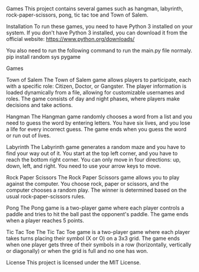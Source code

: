 Games
This project contains several games such as hangman, labyrinth, rock-paper-scissors, pong, tic tac toe and Town of Salem.

Installation
To run these games, you need to have Python 3 installed on your system. If you don't have Python 3 installed, you can download it from the official website: https://www.python.org/downloads/

You also need to run the following command to run the main.py file normaly. 
pip install random sys pygame

Games

Town of Salem
The Town of Salem game allows players to participate, each with a specific role: Citizen, Doctor, or Gangster. The player information is loaded dynamically from a file, allowing for customizable usernames and roles. The game consists of day and night phases, where players make decisions and take actions.

Hangman
The Hangman game randomly chooses a word from a list and you need to guess the word by entering letters. You have six lives, and you lose a life for every incorrect guess. The game ends when you guess the word or run out of lives.

Labyrinth
The Labyrinth game generates a random maze and you have to find your way out of it. You start at the top left corner, and you have to reach the bottom right corner. You can only move in four directions: up, down, left, and right. You need to use your arrow keys to move.

Rock Paper Scissors
The Rock Paper Scissors game allows you to play against the computer. You choose rock, paper or scissors, and the computer chooses a random play. The winner is determined based on the usual rock-paper-scissors rules.

Pong
The Pong game is a two-player game where each player controls a paddle and tries to hit the ball past the opponent's paddle. The game ends when a player reaches 5 points.

Tic Tac Toe
The Tic Tac Toe game is a two-player game where each player takes turns placing their symbol (X or O) on a 3x3 grid. The game ends when one player gets three of their symbols in a row (horizontally, vertically or diagonally) or when the grid is full and no one has won.

License
This project is licensed under the MIT License.
